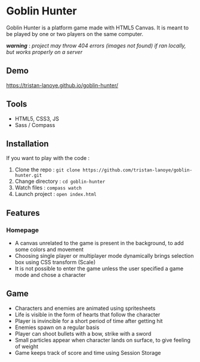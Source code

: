 # Goblin Hunter

Goblin Hunter is a platform game made with HTML5 Canvas. It is meant to be played by one or two players on the same computer. 

**_warning_** : *project may throw 404 errors (images not found) if ran locally, but works properly on a server*

## Demo  

https://tristan-lanoye.github.io/goblin-hunter/

## Tools

- HTML5, CSS3, JS
- Sass / Compass

## Installation 

If you want to play with the code :

1. Clone the repo : `git clone https://github.com/tristan-lanoye/goblin-hunter.git`
2. Change directory : `cd goblin-hunter`
3. Watch files : `compass watch`
4. Launch project : `open index.html`

## Features

### Homepage

- A canvas unrelated to the game is present in the background, to add some colors and movement
- Choosing single player or multiplayer mode dynamically brings selection box using CSS transform (Scale)
- It is not possible to enter the game unless the user specified a game mode and chose a character

## Game 

- Characters and enemies are animated using spritesheets
- Life is visible in the form of hearts that follow the character
- Player is invincible for a short period of time after getting hit
- Enemies spawn on a regular basis 
- Player can shoot bullets with a bow, strike with a sword
- Small particles appear when character lands on surface, to give feeling of weight
- Game keeps track of score and time using Session Storage 